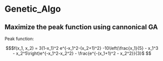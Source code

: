 # Genetic_Algo

## Maximize the peak function using cannonical GA

Peak function: 
```math
$f(x_1, x_2) = 3(1-x_1)^2 e^{-x_1^2-(x_2+1)^2} -10\left(\frac{x_1}{5} - x_1^3 - x_2^5\right)e^{-x_1^2-x_2^2} - \frac{e^{-(x_1+1)^2 - x_2^2}}{3}$
